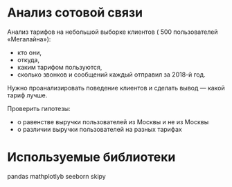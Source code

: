 # Анализ сотовой связи

Анализ тарифов на небольшой выборке клиентов ( 500 пользователей «Мегалайна»): 

* кто они, 
* откуда, 
* каким тарифом пользуются, 
* сколько звонков и сообщений каждый отправил за 2018-й год.

Нужно проанализировать поведение клиентов и сделать вывод — какой тариф лучше.

Проверить гипотезы: 
* о равенстве выручки пользователей из Москвы и не из Москвы
* о различии выручки пользователей на разных тарифах

# Используемые библиотеки

pandas  mathplotlyb  seeborn skipy 
